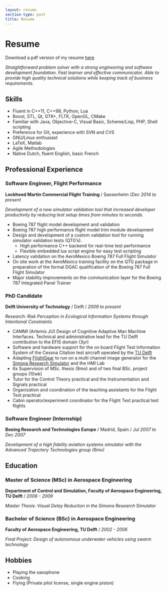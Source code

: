 ```yaml
---
layout: resume
section-type: post
title: Resume
---
```

# Resume

Download a pdf version of my resume [here](/content/Resume_JanComans.pdf)


*Straightforward problem solver with a strong engineering and software development foundation. Fast learner and effective communicator. Able to provide high quality technical solutions while keeping track of business requirements.*

## Skills

* Fluent in C++11, C++98, Python, Lua
* Boost, STL, Qt, GTK+, FLTK, OpenGL, CMake
* Familiar with Java, Objective-C, Visual Basic, Scheme/Lisp, PHP, Shell scripting
* Preference for Git, experience with SVN and CVS
* GNU/Linux enthusiast
* LaTeX, Matlab
* Agile Methodologies
* Native Dutch, fluent English, basic French

## Professional Experience

### Software Engineer, Flight Performance 

**Lockheed Martin Commercial Flight Training** / Sassenheim /*Dec 2014 to present*

*Development of a new simulator validation tool that increased developer productivity by reducing test setup times from minutes to seconds.*

* Boeing 787 flight model development and validation
* Boeing 787 high performance flight model trim module development
* Design and development of a custom validation tool for running simulator validation tests (QTG’s). 
  * High performance C++ backend for real-time test performance
  * Flexible embedded lua script engine for easy test scripting
* Latency validation on the AeroMexico Boeing 787 Full Flight Simulator
* On site work at the AeroMexico training facility on the QTG package in preparation of the formal DGAC qualification of the Boeing 787 Full Flight Simulator 
* Major stability improvements on the communication layer for the Boeing 787 Integrated Panel Trainer

### PhD Candidate

**Delft University of Technology** / Delft / *2009 to present*

*Research: Risk Perception in Ecological Information Systems through Intentional Constraints*

* CAMMI (Artemis JU) Design of Cognitive Adaptive Man Machine Interfaces. Technical and administrative lead for the TU Delft contribution to the EFIS domain (3yr)
* Software and hardware support for the on board Flight Test Information System of the Cessna Citation test aircraft operated by the [TU Delft](www.cs.tudelft.nl)
* Adapting [FlightGear](www.flightgear.org) to run on a multi channel image generator for the [Simona Research Simulator](www.simona.tudelft.nl) and the HMI Lab
* 6x Supervision of MSc. thesis (9mo) and of two final BSc. project groups (10wk)
* Tutor for the Control Theory practical and the Instrumentation and Signals practical
* Organization and coordination of the teaching assistants for the Flight Test practical
* Cabin operator/experiment coordinator for the Flight Test practical test flights


### Software Engineer (Internship)
**Boeing Research and Technologies Europe** / Madrid, Spain / *Jul 2007 to Dec 2007*

*Development of a high fidelity aviation systems simulator with the Advanced Trajectory Technologies group (6mo)*


## Education

### Master of Science (MSc) in Aerospace Engineering

**Department of Control and Simulation, Faculty of Aerospace Engineering, TU Delft** / *2006 - 2009*

*Master Thesis: Visual Delay Reduction in the Simona Research Simulator*

### Bachelor of Science (BSc) in Aerospace Engineering

**Faculty of Aerospace Engineering, TU Delft** / *2002 - 2006*

*Final Project: Design of autonomous underwater vehicles using swarm technology*

## Hobbies

* Playing the saxophone
* Cooking
* Flying (Private pilot license, single engine piston)